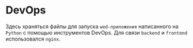# DevOps
Здесь храняться файлы для запуска `wed-приложения` написанного на `Python` с помощью инструментов DevOps. Для связи `backend` и `frontend` использовался `nginx`. 
